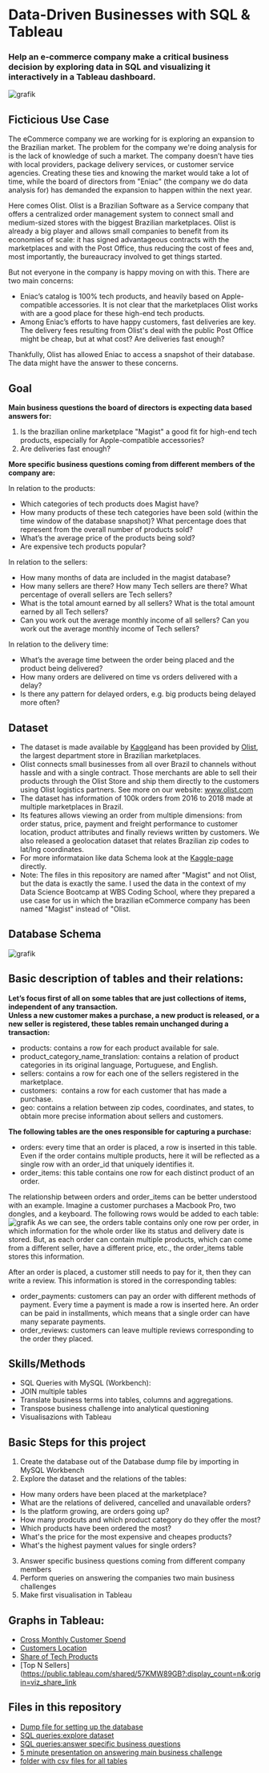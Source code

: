 # Data-Driven Businesses with SQL & Tableau
### Help an e-commerce company make a critical business decision by exploring data in SQL and visualizing it interactively in a Tableau dashboard.

![grafik](../main/picture_repository.png)
 
## Ficticious Use Case
The eCommerce company  we are working for is exploring an expansion to the Brazilian market. The problem for the company we're doing analysis for is the lack of knowledge of such a market. The company doesn’t have ties with local providers, package delivery services, or customer service agencies. Creating these ties and knowing the market would take a lot of time, while the board of directors from "Eniac" (the company we do data analysis for) has demanded the expansion to happen within the next year.

Here comes Olist. Olist is a Brazilian Software as a Service company that offers a centralized order management system to connect small and medium-sized stores with the biggest Brazilian marketplaces. Olist is already a big player and allows small companies to benefit from its economies of scale: it has signed advantageous contracts with the marketplaces and with the Post Office, thus reducing the cost of fees and, most importantly, the bureaucracy involved to get things started.

But not everyone in the company is happy moving on with this. There are two main concerns:
- Eniac’s catalog is 100% tech products, and heavily based on Apple-compatible accessories. It is not clear that the marketplaces Olist works with are a good place for these high-end tech products.
- Among Eniac’s efforts to have happy customers, fast deliveries are key. The delivery fees resulting from Olist's deal with the public Post Office might be cheap, but at what cost? Are deliveries fast enough? 

Thankfully, Olist has allowed Eniac to access a snapshot of their database. The data might have the answer to these concerns.  

## Goal
**Main business questions the board of directors is expecting data based answers for:**   
1. Is the brazilian online marketplace "Magist" a good fit for high-end tech products, especially for Apple-compatible accessories? 
2. Are deliveries fast enough?

**More specific business questions coming from different members of the company are:**  

In relation to the products:
- Which categories of tech products does Magist have?
- How many products of these tech categories have been sold (within the time window of the database snapshot)? What percentage does that represent from the overall number of products sold?
- What’s the average price of the products being sold?
- Are expensive tech products popular?

In relation to the sellers:
- How many months of data are included in the magist database?
- How many sellers are there? How many Tech sellers are there? What percentage of overall sellers are Tech sellers?
- What is the total amount earned by all sellers? What is the total amount earned by all Tech sellers?
- Can you work out the average monthly income of all sellers? Can you work out the average monthly income of Tech sellers?

In relation to the delivery time:
- What’s the average time between the order being placed and the product being delivered?
- How many orders are delivered on time vs orders delivered with a delay?
- Is there any pattern for delayed orders, e.g. big products being delayed more often?

## Dataset
- The dataset is made available by [Kaggle](https://www.kaggle.com/datasets/olistbr/brazilian-ecommerce)and has been provided by [Olist](https://olist.com/pt-br/), the largest department store in Brazilian marketplaces. 
- Olist connects small businesses from all over Brazil to channels without hassle and with a single contract. Those merchants are able to sell their products through the Olist Store and ship them directly to the customers using Olist logistics partners. See more on our website: www.olist.com
- The dataset has information of 100k orders from 2016 to 2018 made at multiple marketplaces in Brazil. 
- Its features allows viewing an order from multiple dimensions: from order status, price, payment and freight performance to customer location, product attributes and finally reviews written by customers. We also released a geolocation dataset that relates Brazilian zip codes to lat/lng coordinates. 
- For more informataion like data Schema look at the [Kaggle-page](https://www.kaggle.com/datasets/olistbr/brazilian-ecommerce) directly.
- Note: The files in this repository are named after "Magist" and not Olist, but the data is exactly the same. I used the data in the context of my Data Science Bootcamp at WBS Coding School, where they prepared a use case for us in which the brazilian eCommerce company has been named "Magist" instead of "Olist.

## Database Schema

![grafik](../main/Schema.png)

## Basic description of tables and their relations:  

**Let’s focus first of all on some tables that are just collections of items, independent of any transaction.  
Unless a new customer makes a purchase, a new product is released, or a new seller is registered, these tables remain unchanged during a transaction:**
- products: contains a row for each product available for sale.
- product_category_name_translation: contains a relation of product categories in its original language, Portuguese, and English.
 - sellers: contains a row for each one of the sellers registered in the marketplace.
 - customers:  contains a row for each customer that has made a purchase.
 - geo: contains a relation between zip codes, coordinates, and states, to obtain more precise information about sellers and customers.
 
**The following tables are the ones responsible for capturing a purchase:**
- orders: every time that an order is placed, a row is inserted in this table. Even if the order contains multiple products, here it will be reflected as a single row with an order_id that uniquely identifies it.
- order_items: this table contains one row for each distinct product of an order.

The relationship between orders and order_items can be better understood with an example. Imagine a customer purchases a Macbook Pro, two dongles, and a keyboard. The following rows would be added to each table:
![grafik](https://user-images.githubusercontent.com/100354393/208524075-64983ff3-b529-490f-9886-3c0bffd09c42.png)
As we can see, the orders table contains only one row per order, in which information for the whole order like its status and delivery date is stored. But, as each order can contain multiple products, which can come from a different seller, have a different price, etc., the order_items table stores this information.

After an order is placed, a customer still needs to pay for it, then they can write a review. This information is stored in the corresponding tables:
- order_payments: customers can pay an order with different methods of payment. Every time a payment is made a row is inserted here. An order can be paid in installments, which means that a single order can have many separate payments.
- order_reviews: customers can leave multiple reviews corresponding to the order they placed.

## Skills/Methods
- SQL Queries with MySQL (Workbench):    
- JOIN multiple tables 
- Translate business terms into tables, columns and aggregations.
- Transpose business challenge into analytical questioning
- Visualisazions with Tableau

## Basic Steps for this project
1. Create the database out of the Database dump file by importing in MySQL Workbench
2. Explore the dataset and the relations of the tables:    
  - How many orders have been placed at the marketplace? 
  - What are the relations of delivered, cancelled and unavailable orders? 
  - Is the platform growing, are orders going up? 
  - How many prodcuts and which product category do they offer the most?
  - Which products have been ordered the most?
  - What's the price for the most expensive and cheapes products? 
  - What's the highest payment values for single orders? 
3. Answer specific business questions coming from different company members
4. Perform queries on answering the companies two main business challenges
5. Make first visualisation in Tableau 

## Graphs in Tableau: 
- [Cross Monthly Customer Spend](https://public.tableau.com/views/CrossMonthlyCustomerSpenddelivered/CrossMonthlySpend?:language=de-DE&publish=yes&:display_count=n&:origin=viz_share_link)
- [Customers Location](https://public.tableau.com/shared/PFYF8TS3W?:display_count=n&:origin=viz_share_link)
- [Share of Tech Products](https://public.tableau.com/views/ShareofTechProducts/ShareofTechProducts?:language=de-DE&publish=yes&:display_count=n&:origin=viz_share_link)
- [Top N Sellers](https://public.tableau.com/shared/57KMW89GB?:display_count=n&:origin=viz_share_link

## Files in this repository
- [Dump file for setting up the database](../main/magist_dump.sql)
- [SQL queries:explore dataset](../main/explore_dataset.sql)
- [SQL queries:answer specific business questions](../main/business_questions.sql)
- [5 minute presentation on answering main business challenge](../main/magist_presentation.odp)
- [folder with csv files for all tables](../main/csv_files)
